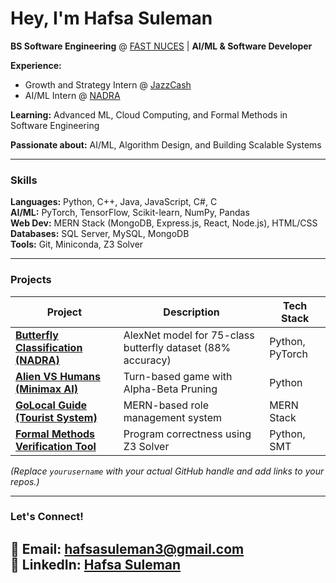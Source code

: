 # Hey, I'm Hafsa Suleman 
**BS Software Engineering** @ [FAST NUCES](https://www.nu.edu.pk/) | **AI/ML & Software Developer**  

**Experience:**  
- Growth and Strategy Intern @ [JazzCash](https://www.jazzcash.com.pk/)  
- AI/ML Intern @ [NADRA](https://www.nadra.gov.pk/)  

**Learning:** Advanced ML, Cloud Computing, and Formal Methods in Software Engineering  

**Passionate about:** AI/ML, Algorithm Design, and Building Scalable Systems  

---

### **Skills**  
**Languages:** Python, C++, Java, JavaScript, C#, C  
**AI/ML:** PyTorch, TensorFlow, Scikit-learn, NumPy, Pandas  
**Web Dev:** MERN Stack (MongoDB, Express.js, React, Node.js), HTML/CSS  
**Databases:** SQL Server, MySQL, MongoDB  
**Tools:** Git, Miniconda, Z3 Solver  

---

### **Projects**  
| Project | Description | Tech Stack |  
|---------|-------------|------------|  
| **[Butterfly Classification (NADRA)](link)** | AlexNet model for 75-class butterfly dataset (88% accuracy) | Python, PyTorch |  
| **[Alien VS Humans (Minimax AI)](link)** | Turn-based game with Alpha-Beta Pruning | Python |  
| **[GoLocal Guide (Tourist System)](link)** | MERN-based role management system | MERN Stack |  
| **[Formal Methods Verification Tool](link)** | Program correctness using Z3 Solver | Python, SMT |  

*(Replace `yourusername` with your actual GitHub handle and add links to your repos.)*  

---

### **Let's Connect!**  
📧 **Email:** hafsasuleman3@gmail.com  
🔗 **LinkedIn:** [Hafsa Suleman](http://www.linkedin.com/in/hafsa-suleman)  
---
<!--
**hafsaa-suleman/hafsaa-suleman** is a ✨ _special_ ✨ repository because its `README.md` (this file) appears on your GitHub profile.

Here are some ideas to get you started:

- 🔭 I’m currently working on ...
- 🌱 I’m currently learning ...
- 👯 I’m looking to collaborate on ...
- 🤔 I’m looking for help with ...
- 💬 Ask me about ...
- 📫 How to reach me: ...
- 😄 Pronouns: ...
- ⚡ Fun fact: ...
-->

